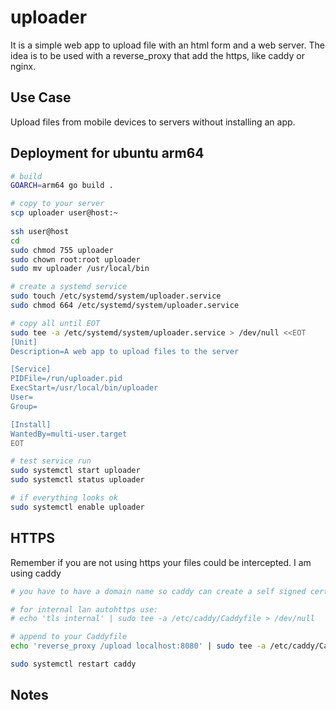 # uploader 

It is a simple web app to upload file with an html form and a web server. The idea is to be used with a reverse_proxy that add the https, like caddy or nginx.

## Use Case
Upload files from mobile devices to servers without installing an app.

## Deployment for ubuntu arm64

```bash
# build 
GOARCH=arm64 go build .

# copy to your server
scp uploader user@host:~
    
ssh user@host
cd
sudo chmod 755 uploader
sudo chown root:root uploader
sudo mv uploader /usr/local/bin

# create a systemd service 
sudo touch /etc/systemd/system/uploader.service
sudo chmod 664 /etc/systemd/system/uploader.service
```

```bash
# copy all until EOT
sudo tee -a /etc/systemd/system/uploader.service > /dev/null <<EOT
[Unit]
Description=A web app to upload files to the server

[Service]
PIDFile=/run/uploader.pid
ExecStart=/usr/local/bin/uploader 
User=
Group=

[Install]
WantedBy=multi-user.target
EOT
```

```bash
# test service run
sudo systemctl start uploader
sudo systemctl status uploader

# if everything looks ok
sudo systemctl enable uploader

```

## HTTPS
Remember if you are not using https your files could be intercepted. I am using caddy

```bash
# you have to have a domain name so caddy can create a self signed certificate for https

# for internal lan autohttps use:
# echo 'tls internal' | sudo tee -a /etc/caddy/Caddyfile > /dev/null

# append to your Caddyfile
echo 'reverse_proxy /upload localhost:8080' | sudo tee -a /etc/caddy/Caddyfile > /dev/null

sudo systemctl restart caddy
```
## Notes
